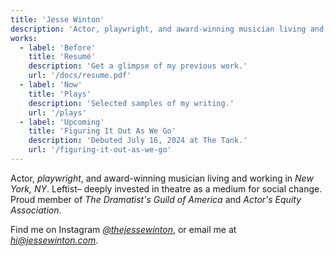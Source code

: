 ```yaml
---
title: 'Jesse Winton'
description: 'Actor, playwright, and award-winning musician living and working in NYC.'
works:
  - label: 'Before'
    title: 'Resumé'
    description: 'Get a glimpse of my previous work.'
    url: '/docs/resume.pdf'
  - label: 'Now'
    title: 'Plays'
    description: 'Selected samples of my writing.'
    url: '/plays'
  - label: 'Upcoming'
    title: 'Figuring It Out As We Go'
    description: 'Debuted July 16, 2024 at The Tank.'
    url: '/figuring-it-out-as-we-go'
---
```


Actor, _playwright_, and award-winning musician living and working in _New York, NY_. Leftist– deeply invested in theatre as a medium for social change. Proud member of _The Dramatist's Guild of America_ and _Actor's Equity Association_.

Find me on Instagram _[@thejessewinton](https://instagram.com/thejessewinton)_, or email me at _[hi@jessewinton.com](mailto:hi@jessewinton.com)_.

